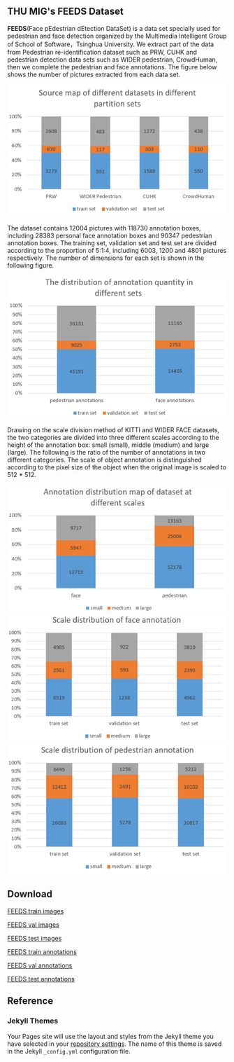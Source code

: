 ## THU MIG's FEEDS Dataset
**FEEDS**(Face pEdestrian dEtection DataSet) is a data set specially used for pedestrian and face detection organized by the Multimedia Intelligent Group of School of Software，Tsinghua University. We extract part of the data from Pedestrian re-identification dataset such as PRW, CUHK and pedestrian detection data sets such as WIDER pedestrian, CrowdHuman, then we complete the pedestrian and face annotations. The figure below shows the number of pictures extracted from each data set.

![Source map of different datasets in different partition sets](https://raw.githubusercontent.com/FEEDS-MIG/FEEDS-MIG.github.io/master/images/source_map.PNG)

The dataset contains 12004 pictures with 118730 annotation boxes, including 28383 personal face annotation boxes and 90347 pedestrian annotation boxes. The training set, validation set and test set are divided according to the proportion of 5:1:4, including 6003, 1200 and 4801 pictures respectively. The number of dimensions for each set is shown in the following figure.

![The distribution of annotation quantity in different sets](https://raw.githubusercontent.com/FEEDS-MIG/FEEDS-MIG.github.io/master/images/annos_distribution.PNG)

Drawing on the scale division method of KITTI and WIDER FACE datasets, the two categories are divided into three different scales according to the height of the annotation box: small (small), middle (medium) and large (large). The following is the ratio of the number of annotations in two different categories. The scale of object annotation is distinguished according to the pixel size of the object when the original image is scaled to 512 * 512.

![Annotation distribution map of dataset at different scales](https://raw.githubusercontent.com/FEEDS-MIG/FEEDS-MIG.github.io/master/images/annos_distribution_dif_scale.PNG)
![Scale distribution of face annotation](https://raw.githubusercontent.com/FEEDS-MIG/FEEDS-MIG.github.io/master/images/face_annos_scale_distribution.PNG)
![Scale distribution of pedestrian annotation](https://raw.githubusercontent.com/FEEDS-MIG/FEEDS-MIG.github.io/master/images/ped_annos_scale_distribution.PNG)

## Download

[FEEDS train images]()

[FEEDS val images]()

[FEEDS test images]()

[FEEDS train annotations](https://github.com/FEEDS-MIG/FEEDS-MIG.github.io/blob/master/file/FEEDS_coco_train.json)

[FEEDS val annotations](https://github.com/FEEDS-MIG/FEEDS-MIG.github.io/blob/master/file/FEEDS_coco_val.json)

[FEEDS test annotations](https://github.com/FEEDS-MIG/FEEDS-MIG.github.io/blob/master/file/FEEDS_coco_test.json)

## Reference

### Jekyll Themes

Your Pages site will use the layout and styles from the Jekyll theme you have selected in your [repository settings](https://github.com/FEEDS-MIG/FEEDS-MIG.github.io/settings). The name of this theme is saved in the Jekyll `_config.yml` configuration file.

